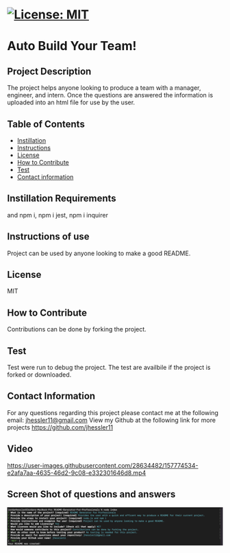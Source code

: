 

# [![License: MIT](https://img.shields.io/badge/License-MIT-yellow.svg)](https://opensource.org/licenses/MIT)
  
  # Auto Build Your Team!

  ## Project Description 
  The project helps anyone looking to produce a team with a manager, engineer, and intern. Once the questions are answered the information is uploaded into an      html file for use by the user. 

  ## Table of Contents
  - [Instillation](#Instillation-Requirements)
  - [Instructions](#Instructions-of-use)
  - [License](#License)
  - [How to Contribute](#How-to-Contribute) 
  - [Test](#Test) 
  - [Contact information](#Contact-information)
  
  ## Instillation Requirements
  and npm i, npm i jest, npm i inquirer

  ## Instructions of use
  Project can be used by anyone looking to make a good README.

  ## License
  MIT

  ## How to Contribute
  Contributions can be done by forking the project.

  ## Test 
  Test were run to debug the project. The test are availbile if the project is forked or downloaded. 

  ## Contact Information 
  For any questions regarding this project please contact me at the following email: jhessler11@gmail.com
  View my Github at the following link for more projects https://github.com/jhessler11
  
  ## Video
  
  https://user-images.githubusercontent.com/28634482/157774534-e2afa7aa-4635-46d2-9c08-e332301646d8.mp4

  ## Screen Shot of questions and answers
  ![Alt text](https://github.com/JHESSLER11/README-Generator-For-Professionals/blob/main/assets/images/questions%20and%20answers.png)
